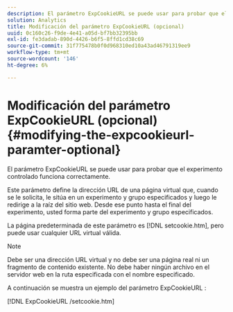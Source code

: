 ```yaml
---
description: El parámetro ExpCookieURL se puede usar para probar que el experimento controlado funciona correctamente.
solution: Analytics
title: Modificación del parámetro ExpCookieURL (opcional)
uuid: 0c160c26-f9de-4e41-a05d-bf7bb32395bb
exl-id: fe3dadab-890d-4426-b6f5-8ffd1cd38c69
source-git-commit: 31f775478b0f0d968310ed10a43ad46791319ee9
workflow-type: tm+mt
source-wordcount: '146'
ht-degree: 6%

---
```


# Modificación del parámetro ExpCookieURL (opcional){#modifying-the-expcookieurl-paramter-optional}

El parámetro ExpCookieURL se puede usar para probar que el experimento controlado funciona correctamente.

Este parámetro define la dirección URL de una página virtual que, cuando se le solicita, le sitúa en un experimento y grupo especificados y luego le redirige a la raíz del sitio web. Desde ese punto hasta el final del experimento, usted forma parte del experimento y grupo especificados.

La página predeterminada de este parámetro es [!DNL setcookie.htm], pero puede usar cualquier URL virtual válida.

>[!NOTE]
>
>Debe ser una dirección URL virtual y no debe ser una página real ni un fragmento de contenido existente. No debe haber ningún archivo en el servidor web en la ruta especificada con el nombre especificado.

A continuación se muestra un ejemplo del parámetro ExpCookieURL :

[!DNL ExpCookieURL /setcookie.htm]
